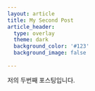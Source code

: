 ```yaml
---
layout: article
title: My Second Post
article_header:
  type: overlay
  theme: dark
  background_color: '#123'
  background_image: false
  
---
```


저의 두번째 포스팅입니다. 
